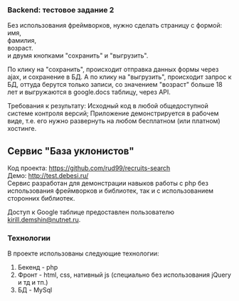### Backend: тестовое задание 2
Без использования фреймворков, нужно сделать страницу с формой:  
имя,  
фамилия,  
возраст.  
и двумя кнопками "сохранить" и "выгрузить".  

По клику на "сохранить", происходит отправка данных формы через ajax, и сохранение в БД. А по клику на "выгрузить", происходит запрос к БД, оттуда берутся только записи, со значением "возраст" больше 18 лет и выгружаются в google.docs таблицу, через API.

Требования к результату:
Исходный код в любой общедоступной системе контроля версий;
Приложение демонстрируется в рабочем виде, т.е. его нужно развернуть на любом бесплатном (или платном) хостинге.

## Сервис "База уклонистов"
Код проекта: https://github.com/rud99/recruits-search  
Демо: http://test.debesi.ru/  
Сервис разработан для демонстрации навыков работы с php без использования фреймворков и библиотек, так и с использованием сторонних библиотек.

Доступ к Google таблице предоставлен пользователю kirill.demshin@nutnet.ru.

### Технологии
В проекте использованы следующие технологии:
1. Бекенд - php
2. Фронт - html, css, нативный js (специально без использования jQuery и тд и тп.)
3. БД - MySql